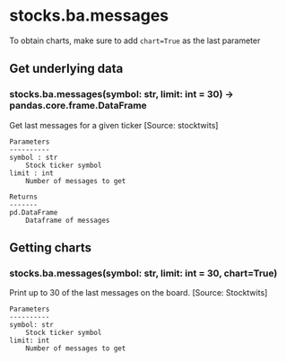 # stocks.ba.messages

To obtain charts, make sure to add `chart=True` as the last parameter

## Get underlying data 
### stocks.ba.messages(symbol: str, limit: int = 30) -> pandas.core.frame.DataFrame

Get last messages for a given ticker [Source: stocktwits]

    Parameters
    ----------
    symbol : str
        Stock ticker symbol
    limit : int
        Number of messages to get

    Returns
    -------
    pd.DataFrame
        Dataframe of messages

## Getting charts 
### stocks.ba.messages(symbol: str, limit: int = 30, chart=True)

Print up to 30 of the last messages on the board. [Source: Stocktwits]

    Parameters
    ----------
    symbol: str
        Stock ticker symbol
    limit: int
        Number of messages to get
